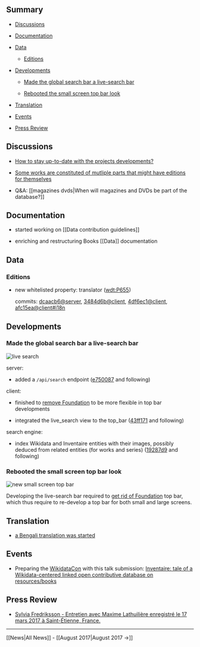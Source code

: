 <!-- LANG:EN, title="July 2017"-->



## Summary



- [Discussions](#discussions)

- [Documentation](#documentation)

- [Data](#data)

  - [Editions](#editions)

- [Developments](#developments)

  - [Made the global search bar a live-search bar](#made-the-global-search-bar-a-live-search-bar)

  - [Rebooted the small screen top bar look](#rebooted-the-small-screen-top-bar-look)

- [Translation](#translation)

- [Events](#events)

- [Press Review](#press-review)



## Discussions



* [How to stay up-to-date with the projects developments?](https://github.com/inventaire/inventaire-client/issues/106)

* [Some works are constituted of mutliple parts that might have editions for themselves](https://github.com/inventaire/inventaire/issues/99)

* Q&A: [[magazines dvds|When will magazines and DVDs be part of the database?]]



## Documentation



* started working on [[Data contribution guidelines]]

* enriching and restructuring Books [[Data]] documentation



## Data

### Editions

* new whitelisted property: translator ([wdt:P655](https://www.wikidata.org/wiki/Property:P655))

  commits: [dcaacb6@server](https://github.com/inventaire/inventaire/commit/dcaacb6), [3484d6b@client](https://github.com/inventaire/inventaire-client/commit/3484d6b), [4df6ec1@client](https://github.com/inventaire/inventaire-client/commit/4df6ec1), [afc15ea@client#i18n](https://github.com/inventaire/inventaire-client/commit/afc15ea)



## Developments

### Made the global search bar a live-search bar

![live search](https://user-images.githubusercontent.com/1596934/28589758-b6233602-717f-11e7-9e85-d4cacde83eda.png)

server:

* added a `/api/search` endpoint ([e750087](https://github.com/inventaire/inventaire/commit/e750087) and following)



client:

* finished to [remove Foundation](https://github.com/inventaire/inventaire-client/issues/87) to be more flexible in top bar developments

* integrated the live_search view to the top_bar ([43ff171](https://github.com/inventaire/inventaire-client/commit/43ff171) and following)



search engine:

* index Wikidata and Inventaire entities with their images, possibly deduced from related entities (for works and series) ([19287d9](https://github.com/inventaire/wikidata-subset-search-engine/commit/19287d9) and following)



### Rebooted the small screen top bar look

![new small screen top bar](https://user-images.githubusercontent.com/1596934/28586887-828a4812-7175-11e7-9d33-2da2a9ca07c5.png)

Developing the live-search bar required to [get rid of Foundation](https://github.com/inventaire/inventaire-client/issues/87) top bar, which thus require to re-develop a top bar for both small and large screens.



## Translation

* [a Bengali translation was started](https://www.transifex.com/inventaire/inventaire/)



## Events

* Preparing the [WikidataCon](https://www.wikidata.org/wiki/Wikidata:WikidataCon_2017) with this talk submission: [Inventaire: tale of a Wikidata-centered linked open contributive database on resources/books](https://www.wikidata.org/wiki/Wikidata:WikidataCon_2017/Submissions/Inventaire:_tale_of_a_Wikidata-centered_linked_open_contributive_database_on_resources/books)



## Press Review

* [Sylvia Fredriksson - Entretien avec Maxime Lathuilière enregistré le 17 mars 2017 à Saint-Étienne, France.](https://soundcloud.com/sylviafredriksson/sets/maxime-lathuiliere)



<hr>

[[News|All News]] - [[August 2017|August 2017 →]]
